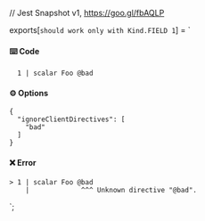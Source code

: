 // Jest Snapshot v1, https://goo.gl/fbAQLP

exports[`should work only with Kind.FIELD 1`] = `
#### ⌨️ Code

      1 | scalar Foo @bad

#### ⚙️ Options

    {
      "ignoreClientDirectives": [
        "bad"
      ]
    }

#### ❌ Error

    > 1 | scalar Foo @bad
        |             ^^^ Unknown directive "@bad".
`;
